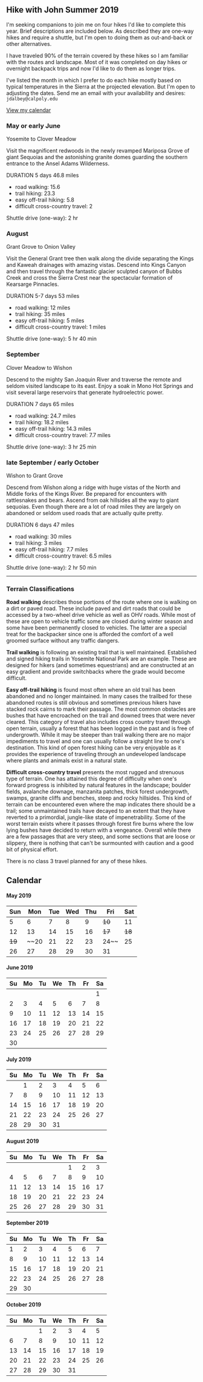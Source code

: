 ## Hike with John Summer 2019

I'm seeking companions to join me on four hikes I'd like to complete this year.  Brief descriptions are included below.  As described they are one-way hikes and require a shuttle, but I'm  open to doing them as out-and-back or other alternatives. 

I have traveled 90% of the terrain covered by these hikes so I am familiar with the routes and landscape.  Most of it was completed on day hikes or overnight backpack trips and now I'd like to do them as longer trips.

I've listed the month in which I prefer to do each hike mostly based on typical temperatures in the Sierra at the projected elevation.  But I'm open to adjusting the dates.  Send me an email with your availability and desires: `jdalbey@calpoly.edu`

[View my calendar](#Calendar)

### May or early June

Yosemite to Clover Meadow

Visit the magnificent redwoods in the newly revamped Mariposa Grove of giant Sequoias and the astonishing granite domes guarding the southern entrance to the Ansel Adams Wilderness.

DURATION 5 days 46.8 miles 

* road walking: 15.6
* trail hiking: 23.3
* easy off-trail hiking: 5.8 
* difficult cross-country travel: 2 

Shuttle drive (one-way):  2 hr

### August

Grant Grove to Onion Valley

Visit the General Grant tree then walk along the divide separating the Kings and Kaweah drainages with amazing vistas. Descend into Kings Canyon and then travel through the fantastic glacier sculpted canyon of Bubbs Creek and cross the Sierra Crest near the spectacular formation of Kearsarge Pinnacles.

DURATION  5-7 days  53 miles 

 * road walking: 12 miles
 * trail hiking: 35 miles
 * easy off-trail hiking: 5 miles
 * difficult cross-country travel: 1 miles

Shuttle drive (one-way): 5 hr 40 min

### September

Clover Meadow to Wishon

Descend to the mighty San Joaquin River and traverse the remote and seldom visited landscape to its east.  Enjoy a soak in Mono Hot Springs and visit several large reservoirs that generate hydroelectric power.

DURATION  7 days 65 miles 

* road walking:  24.7 miles
* trail hiking:  18.2 miles
* easy off-trail hiking:  14.3 miles
* difficult cross-country travel:  7.7 miles

Shuttle drive (one-way): 3 hr 25 min

### late September / early October

Wishon to Grant Grove

Descend from Wishon along a ridge with huge vistas of the North and Middle forks of the Kings River.  Be prepared for encounters with rattlesnakes and bears. Ascend from oak hillsides all the way to giant sequoias.  Even though there are a lot of road miles they are largely on abandoned or seldom used roads that are actually quite pretty.

DURATION  6 days  47 miles 

* road walking:  30 miles
* trail hiking:  3 miles
* easy off-trail hiking:  7.7 miles
* difficult cross-country travel:  6.5 miles

Shuttle drive (one-way): 2 hr 50 min

 

------



### Terrain Classifications

**Road walking** describes those portions of the route where one is walking on a dirt or paved road.  These include paved and dirt roads that could be accessed by a two-wheel drive vehicle as well as OHV roads.  While most of these are open to vehicle traffic some are closed during winter season and some have been permanently closed to vehicles.  The latter are a special treat for the backpacker since one is afforded the comfort of a well groomed surface without any traffic dangers. 

**Trail walking** is following an existing trail that is well maintained. Established and signed hiking trails in Yosemite National Park are an example.  These are designed for hikers (and sometimes equestrians) and are constructed at an easy gradient and provide switchbacks where the grade would become difficult. 

**Easy off-trail hiking** is found most often where an old trail has been abandoned and no longer maintained.   In many cases the trailbed for these abandoned routes is still obvious and sometimes previous hikers have stacked rock cairns to mark their passage.  The most common obstacles are bushes that have encroached on the trail and downed trees that were never cleared.  This category of travel also includes cross country travel through open terrain, usually a forest that has been logged in the past and is free of undergrowth.  While it may be steeper than trail walking there are no major impediments to travel and one can usually follow a straight line to one's destination.  This kind of open forest hiking can be very enjoyable as it provides the experience of traveling through an undeveloped landscape where plants and animals exist in a natural state.  

**Difficult cross-country travel** presents the most rugged and strenuous type of terrain.  One has attained this degree of difficulty when one's forward progress is inhibited by natural features in the landscape; boulder fields, avalanche downage, manzanita patches, thick forest undergrowth, swamps, granite cliffs and benches, steep and rocky hillsides.  This kind of terrain can be encountered even where the map indicates there should be a trail; some unmaintained trails have decayed to an extent that they have reverted to a primordial, jungle-like state of impenetrability. Some of the worst terrain exists where it passes through forest fire burns where the low lying bushes have decided to return with a vengeance. Overall while there are a few passages that are very steep, and some sections that are loose or slippery, there is nothing that can't be surmounted with caution and a good bit of physical effort.

There is no class 3 travel planned for any of these hikes.

## <a name="Calendar"></a>Calendar

#### May 2019

| Sun | Mon | Tue | Wed | Thu | Fri | Sat |
| --- | --- | --- | --- | --- | --- | --- |
| 5 | 6 | 7 | 8 | 9 | ~~10~~ | 11 |
| 12 | 13 | 14 | 15 | 16 | ~~17~~ | ~~18~~ |
| ~~19~~ | ~~20 | 21 | 22 | 23 | 24~~ | 25 |
| 26 | 27 | 28 | 29 | 30 | 31 | |

#### June 2019

|Su|Mo|Tu|We|Th|Fr|Sa|
| --- | --- | --- | --- | --- | --- | --- |
|||||||1|
|2|3|4|5|6|7|8|
|9|10|11|12|13|14|15|
|16|17|18|19|20|21|22|
|23|24|25|26|27|28|29|
|30|||||||

#### July 2019

|Su|Mo|Tu|We|Th|Fr|Sa|
| --- | --- | --- | --- | --- | --- | --- |
||1|2|3|4|5|6|
|7|8|9|10|11|12|13|
|14|15|16|17|18|19|20|
|21|22|23|24|25|26|27|
|28|29|30|31||||

#### August 2019

|Su|Mo|Tu|We|Th|Fr|Sa|
| --- | --- | --- | --- | --- | --- | --- |
|||||1|2|3|
|4|5|6|7|8|9|10|
|11|12|13|14|15|16|17|
|18|19|20|21|22|23|24|
|25|26|27|28|29|30|31|

#### September 2019

|Su|Mo|Tu|We|Th|Fr|Sa|
| --- | --- | --- | --- | --- | --- | --- |
|1|2|3|4|5|6|7|
|8|9|10|11|12|13|14|
|15|16|17|18|19|20|21|
|22|23|24|25|26|27|28|
|29|30||||||

#### October 2019

|Su|Mo|Tu|We|Th|Fr|Sa|
| --- | --- | --- | --- | --- | --- | --- |
|||1|2|3|4|5|
|6|7|8|9|10|11|12|
|13|14|15|16|17|18|19|
|20|21|22|23|24|25|26|
|27|28|29|30|31|||
